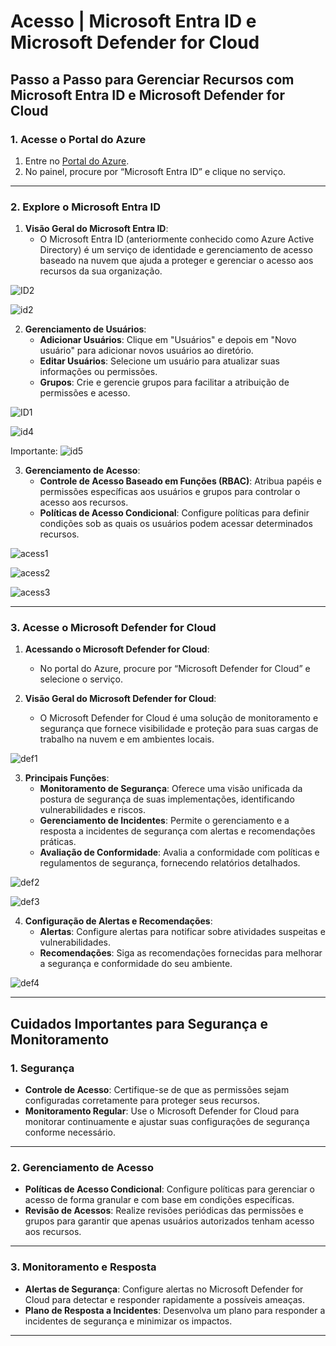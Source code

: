 # Acesso | Microsoft Entra ID e Microsoft Defender for Cloud

## Passo a Passo para Gerenciar Recursos com Microsoft Entra ID e Microsoft Defender for Cloud

### 1. Acesse o Portal do Azure 

1. Entre no [Portal do Azure](https://portal.azure.com).
2. No painel, procure por “Microsoft Entra ID” e clique no serviço.

---

### 2. Explore o Microsoft Entra ID 

1. **Visão Geral do Microsoft Entra ID**:
   - O Microsoft Entra ID (anteriormente conhecido como Azure Active Directory) é um serviço de identidade e gerenciamento de acesso baseado na nuvem que ajuda a proteger e gerenciar o acesso aos recursos da sua organização.

![ID2](https://github.com/user-attachments/assets/02aab9ab-b6c6-4037-b401-e6035dd2f7dc)


![id2](https://github.com/user-attachments/assets/f9694b30-d411-47c8-a89c-07cb8bd77c7b)

2. **Gerenciamento de Usuários**:
   - **Adicionar Usuários**: Clique em "Usuários" e depois em "Novo usuário" para adicionar novos usuários ao diretório.
   - **Editar Usuários**: Selecione um usuário para atualizar suas informações ou permissões.
   - **Grupos**: Crie e gerencie grupos para facilitar a atribuição de permissões e acesso.

![ID1](https://github.com/user-attachments/assets/6d65a063-4d17-405f-b09d-78c8e1849457)

![id4](https://github.com/user-attachments/assets/e0e7c8d9-87cd-4612-ad42-4dd8a57a0f72)

Importante:
![id5](https://github.com/user-attachments/assets/a67c65e8-4ffe-4636-92fd-46eb4a325a3e)

3. **Gerenciamento de Acesso**:
   - **Controle de Acesso Baseado em Funções (RBAC)**: Atribua papéis e permissões específicas aos usuários e grupos para controlar o acesso aos recursos.
   - **Políticas de Acesso Condicional**: Configure políticas para definir condições sob as quais os usuários podem acessar determinados recursos.

![acess1](https://github.com/user-attachments/assets/1a45bfea-bbd0-4340-9d93-afadb50cf1f5)

![acess2](https://github.com/user-attachments/assets/de1f2e62-e21e-45fe-a44b-cf4f657189ca)

![acess3](https://github.com/user-attachments/assets/2f1e7208-65bd-4fcc-92a6-01f394010be4)

---

### 3. Acesse o Microsoft Defender for Cloud 

1. **Acessando o Microsoft Defender for Cloud**:
   - No portal do Azure, procure por “Microsoft Defender for Cloud” e selecione o serviço.

2. **Visão Geral do Microsoft Defender for Cloud**:
   - O Microsoft Defender for Cloud é uma solução de monitoramento e segurança que fornece visibilidade e proteção para suas cargas de trabalho na nuvem e em ambientes locais.

![def1](https://github.com/user-attachments/assets/b42707d9-49c3-4c11-8e9a-d1d1427ea3a4)


3. **Principais Funções**:
   - **Monitoramento de Segurança**: Oferece uma visão unificada da postura de segurança de suas implementações, identificando vulnerabilidades e riscos.
   - **Gerenciamento de Incidentes**: Permite o gerenciamento e a resposta a incidentes de segurança com alertas e recomendações práticas.
   - **Avaliação de Conformidade**: Avalia a conformidade com políticas e regulamentos de segurança, fornecendo relatórios detalhados.

![def2](https://github.com/user-attachments/assets/dcc0ed7e-b276-4a6f-bcda-3eba48df8697)

![def3](https://github.com/user-attachments/assets/430a6920-13f7-4f20-87e7-83ed5955fc50)

4. **Configuração de Alertas e Recomendações**:
   - **Alertas**: Configure alertas para notificar sobre atividades suspeitas e vulnerabilidades.
   - **Recomendações**: Siga as recomendações fornecidas para melhorar a segurança e conformidade do seu ambiente.

![def4](https://github.com/user-attachments/assets/c04f06b0-e7cc-482d-83ec-ee4eb288af46)

---

## Cuidados Importantes para Segurança e Monitoramento

### 1. **Segurança**

- **Controle de Acesso**: Certifique-se de que as permissões sejam configuradas corretamente para proteger seus recursos.
- **Monitoramento Regular**: Use o Microsoft Defender for Cloud para monitorar continuamente e ajustar suas configurações de segurança conforme necessário.

---

### 2. **Gerenciamento de Acesso**

- **Políticas de Acesso Condicional**: Configure políticas para gerenciar o acesso de forma granular e com base em condições específicas.
- **Revisão de Acessos**: Realize revisões periódicas das permissões e grupos para garantir que apenas usuários autorizados tenham acesso aos recursos.

---

### 3. **Monitoramento e Resposta**

- **Alertas de Segurança**: Configure alertas no Microsoft Defender for Cloud para detectar e responder rapidamente a possíveis ameaças.
- **Plano de Resposta a Incidentes**: Desenvolva um plano para responder a incidentes de segurança e minimizar os impactos.

---
